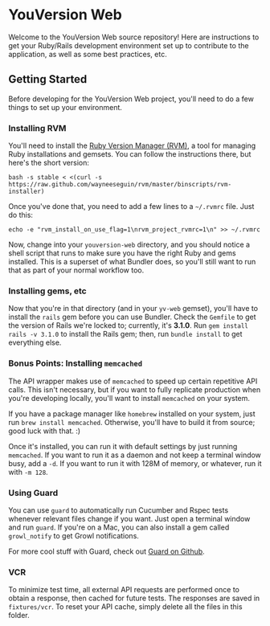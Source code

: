 # YouVersion Web #

Welcome to the YouVersion Web source repository! Here are instructions to get your Ruby/Rails development environment set up to contribute to the application, as well as some best practices, etc.

## Getting Started ##

Before developing for the YouVersion Web project, you'll need to do a few things to set up your environment.

### Installing RVM ###

You'll need to install the [Ruby Version Manager (RVM)](http://beginrescueend.com/rvm/install/), a tool for managing Ruby installations and gemsets. You can follow the instructions there, but here's the short version:

	bash -s stable < <(curl -s https://raw.github.com/wayneeseguin/rvm/master/binscripts/rvm-installer)

Once you've done that, you need to add a few lines to a `~/.rvmrc` file. Just do this:

	echo -e "rvm_install_on_use_flag=1\nrvm_project_rvmrc=1\n" >> ~/.rvmrc

Now, change into your `youversion-web` directory, and you should notice a shell script that runs to make sure you have the right Ruby and gems installed. This is a superset of what Bundler does, so you'll still want to run that as part of your normal workflow too.

### Installing gems, etc ###

Now that you're in that directory (and in your `yv-web` gemset), you'll have to install the `rails` gem before you can use Bundler. Check the `Gemfile` to get the version of Rails we're locked to; currently, it's **3.1.0**. Run `gem install rails -v 3.1.0` to install the Rails gem; then, run `bundle install` to get everything else.

### Bonus Points: Installing `memcached` ###

The API wrapper makes use of `memcached` to speed up certain repetitive API calls. This isn't necessary, but if you want to fully replicate production when you're developing locally, you'll want to install `memcached` on your system.

If you have a package manager like `homebrew` installed on your system, just run `brew install memcached`. Otherwise, you'll have to build it from source; good luck with that. :)

Once it's installed, you can run it with default settings by just running `memcached`. If you want to run it as a daemon and not keep a terminal window busy, add a `-d`. If you want to run it with 128M of memory, or whatever, run it with `-m 128`.

### Using Guard ###

You can use `guard` to automatically run Cucumber and Rspec tests whenever relevant files change if you want. Just open a terminal window and run `guard`. If you're on a Mac, you can also install a gem called `growl_notify` to get Growl notifications.

For more cool stuff with Guard, check out [Guard on Github](https://github.com/guard/guard).

### VCR ###

To minimize test time, all external API requests are performed once to obtain a response, then cached for future tests. The responses are saved in `fixtures/vcr`. To reset your API cache, simply delete all the files in this folder.